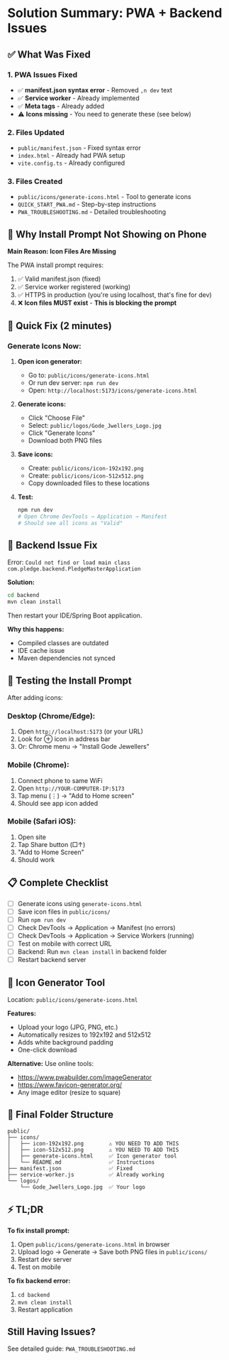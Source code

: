 # Solution Summary: PWA + Backend Issues

## ✅ What Was Fixed

### 1. PWA Issues Fixed
- ✅ **manifest.json syntax error** - Removed `,n dev` text
- ✅ **Service worker** - Already implemented
- ✅ **Meta tags** - Already added
- ⚠️ **Icons missing** - You need to generate these (see below)

### 2. Files Updated
- `public/manifest.json` - Fixed syntax error
- `index.html` - Already had PWA setup
- `vite.config.ts` - Already configured

### 3. Files Created
- `public/icons/generate-icons.html` - Tool to generate icons
- `QUICK_START_PWA.md` - Step-by-step instructions
- `PWA_TROUBLESHOOTING.md` - Detailed troubleshooting

## 🎯 Why Install Prompt Not Showing on Phone

**Main Reason: Icon Files Are Missing**

The PWA install prompt requires:
1. ✅ Valid manifest.json (fixed)
2. ✅ Service worker registered (working)
3. ✅ HTTPS in production (you're using localhost, that's fine for dev)
4. ❌ **Icon files MUST exist** - **This is blocking the prompt**

## 🚀 Quick Fix (2 minutes)

### Generate Icons Now:

1. **Open icon generator:**
   - Go to: `public/icons/generate-icons.html`
   - Or run dev server: `npm run dev`
   - Open: `http://localhost:5173/icons/generate-icons.html`

2. **Generate icons:**
   - Click "Choose File"
   - Select: `public/logos/Gode_Jwellers_Logo.jpg`
   - Click "Generate Icons"
   - Download both PNG files

3. **Save icons:**
   - Create: `public/icons/icon-192x192.png`
   - Create: `public/icons/icon-512x512.png`
   - Copy downloaded files to these locations

4. **Test:**
   ```bash
   npm run dev
   # Open Chrome DevTools → Application → Manifest
   # Should see all icons as "Valid"
   ```

## 🔧 Backend Issue Fix

Error: `Could not find or load main class com.pledge.backend.PledgeMasterApplication`

**Solution:**

```bash
cd backend
mvn clean install
```

Then restart your IDE/Spring Boot application.

**Why this happens:**
- Compiled classes are outdated
- IDE cache issue
- Maven dependencies not synced

## 📱 Testing the Install Prompt

After adding icons:

### Desktop (Chrome/Edge):
1. Open `http://localhost:5173` (or your URL)
2. Look for ⊕ icon in address bar
3. Or: Chrome menu → "Install Gode Jewellers"

### Mobile (Chrome):
1. Connect phone to same WiFi
2. Open `http://YOUR-COMPUTER-IP:5173`
3. Tap menu (⋮) → "Add to Home screen"
4. Should see app icon added

### Mobile (Safari iOS):
1. Open site
2. Tap Share button (□↑)
3. "Add to Home Screen"
4. Should work

## 📋 Complete Checklist

- [ ] Generate icons using `generate-icons.html`
- [ ] Save icon files in `public/icons/`
- [ ] Run `npm run dev`
- [ ] Check DevTools → Application → Manifest (no errors)
- [ ] Check DevTools → Application → Service Workers (running)
- [ ] Test on mobile with correct URL
- [ ] Backend: Run `mvn clean install` in backend folder
- [ ] Restart backend server

## 🎨 Icon Generator Tool

Location: `public/icons/generate-icons.html`

**Features:**
- Upload your logo (JPG, PNG, etc.)
- Automatically resizes to 192x192 and 512x512
- Adds white background padding
- One-click download

**Alternative:** Use online tools:
- https://www.pwabuilder.com/imageGenerator
- https://www.favicon-generator.org/
- Any image editor (resize to square)

## 📂 Final Folder Structure

```
public/
├── icons/
│   ├── icon-192x192.png        ⚠️ YOU NEED TO ADD THIS
│   ├── icon-512x512.png        ⚠️ YOU NEED TO ADD THIS
│   ├── generate-icons.html     ✅ Icon generator tool
│   └── README.md               ✅ Instructions
├── manifest.json               ✅ Fixed
├── service-worker.js           ✅ Already working
└── logos/
    └── Gode_Jwellers_Logo.jpg  ✅ Your logo
```

## ⚡ TL;DR

**To fix install prompt:**
1. Open `public/icons/generate-icons.html` in browser
2. Upload logo → Generate → Save both PNG files in `public/icons/`
3. Restart dev server
4. Test on mobile

**To fix backend error:**
1. `cd backend`
2. `mvn clean install`
3. Restart application

## Still Having Issues?

See detailed guide: `PWA_TROUBLESHOOTING.md`

